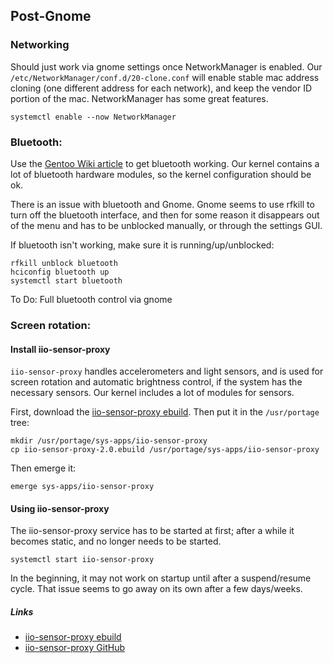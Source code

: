 
## Post-Gnome

### Networking
Should just work via gnome settings once NetworkManager is enabled. Our `/etc/NetworkManager/conf.d/20-clone.conf` will enable stable mac address cloning (one different address for each network), and keep the vendor ID portion of the mac. NetworkManager has some great features.

```
systemctl enable --now NetworkManager
```

### Bluetooth:
Use the [Gentoo Wiki article](https://wiki.gentoo.org/wiki/Bluetooth) to get bluetooth working. Our kernel contains a lot of bluetooth hardware modules, so the kernel configuration should be ok.

There is an issue with bluetooth and Gnome. Gnome seems to use rfkill to turn off the bluetooth interface, and then for some reason it disappears out of the menu and has to be unblocked manually, or through the settings GUI.

If bluetooth isn't working, make sure it is running/up/unblocked:

```
rfkill unblock bluetooth
hciconfig bluetooth up
systemctl start bluetooth
```

To Do: Full bluetooth control via gnome

### Screen rotation:
#### Install iio-sensor-proxy
`iio-sensor-proxy` handles accelerometers and light sensors, and is used for screen rotation and automatic brightness control, if the system has the necessary sensors. Our kernel includes a lot of modules for sensors.

First, download the [iio-sensor-proxy ebuild](https://bugs.gentoo.org/show_bug.cgi?id=565904). Then put it in the `/usr/portage` tree:

    mkdir /usr/portage/sys-apps/iio-sensor-proxy
    cp iio-sensor-proxy-2.0.ebuild /usr/portage/sys-apps/iio-sensor-proxy

Then emerge it:

    emerge sys-apps/iio-sensor-proxy

#### Using iio-sensor-proxy
The iio-sensor-proxy service has to be started at first; after a while it becomes static, and no longer needs to be started.

```
systemctl start iio-sensor-proxy
```

In the beginning, it may not work on startup until after a suspend/resume cycle. That issue seems to go away on its own after a few days/weeks.

##### Links
- [iio-sensor-proxy ebuild](https://bugs.gentoo.org/show_bug.cgi?id=565904)
- [iio-sensor-proxy GitHub](https://github.com/hadess/iio-sensor-proxy)

